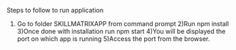 Steps to follow to run application

1) Go to folder SKILLMATRIXAPP from command prompt
2)Run npm install
3)Once done with installation run npm start
4)You will be displayed the port on which app is running
5)Access the port from the browser.
